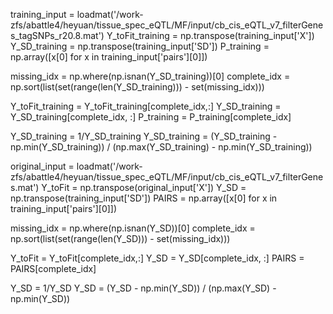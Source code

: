     
training_input = loadmat('/work-zfs/abattle4/heyuan/tissue_spec_eQTL/MF/input/cb_cis_eQTL_v7_filterGenes_tagSNPs_r20.8.mat')
Y_toFit_training = np.transpose(training_input['X'])
Y_SD_training = np.transpose(training_input['SD'])
P_training = np.array([x[0] for x in training_input['pairs'][0]])

missing_idx = np.where(np.isnan(Y_SD_training))[0]
complete_idx = np.sort(list(set(range(len(Y_SD_training))) - set(missing_idx)))

Y_toFit_training = Y_toFit_training[complete_idx,:]
Y_SD_training = Y_SD_training[complete_idx, :]
P_training = P_training[complete_idx]

Y_SD_training = 1/Y_SD_training
Y_SD_training = (Y_SD_training - np.min(Y_SD_training)) / (np.max(Y_SD_training) - np.min(Y_SD_training))








    
original_input = loadmat('/work-zfs/abattle4/heyuan/tissue_spec_eQTL/MF/input/cb_cis_eQTL_v7_filterGenes.mat')
Y_toFit = np.transpose(original_input['X'])
Y_SD = np.transpose(training_input['SD'])
PAIRS = np.array([x[0] for x in training_input['pairs'][0]])


missing_idx = np.where(np.isnan(Y_SD))[0]
complete_idx = np.sort(list(set(range(len(Y_SD))) - set(missing_idx)))

Y_toFit = Y_toFit[complete_idx,:]
Y_SD = Y_SD[complete_idx, :]
PAIRS = PAIRS[complete_idx]



Y_SD = 1/Y_SD
Y_SD = (Y_SD - np.min(Y_SD)) / (np.max(Y_SD) - np.min(Y_SD))



